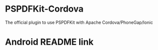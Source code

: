 # PSPDFKit-Cordova
The official plugin to use PSPDFKit with Apache Cordova/PhoneGap/Ionic

# Android README link

